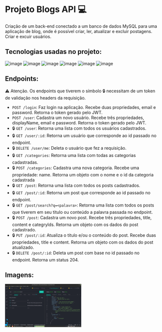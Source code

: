 # Projeto Blogs API :computer:

Criação de um back-end conectado a um banco de dados MySQL para uma aplicação de blog, onde é possível criar, ler, atualizar e excluir postagens.
Criar e excuir usuários.

## Tecnologias usadas no projeto:
![image](https://img.shields.io/badge/Node.js-339933?style=for-the-badge&logo=nodedotjs&logoColor=white)
![image](https://img.shields.io/badge/Express.js-000000?style=for-the-badge&logo=express&logoColor=white)
![image](https://img.shields.io/badge/Sequelize-52B0E7?style=for-the-badge&logo=Sequelize&logoColor=white)
![image](https://img.shields.io/badge/JWT-000000?style=for-the-badge&logo=JSON%20web%20tokens&logoColor=white)
![image](https://img.shields.io/badge/MySQL-005C84?style=for-the-badge&logo=mysql&logoColor=white)
![image](https://img.shields.io/badge/Docker-2CA5E0?style=for-the-badge&logo=docker&logoColor=white)

## Endpoints:
:warning: Atenção. Os endpoints que tiverem o símbolo :lock: necessitam de um token de validação nos headers da requisição.

- `POST /login`: Faz login na aplicação. Recebe duas propriedades, email e password. Retorna o token gerado pelo JWT.
- `POST /user`: Cadastra um novo usuário. Recebe três propriedades, displayName, email e password. Retorna o token gerado pelo JWT.
- :lock: `GET /user`: Retorna uma lista com todos os usuários cadastrados.
- :lock: `GET /user/:id`: Retorna um usuário que corresponde ao id passado no endpoint.
- :lock: `DELETE /user/me`: Deleta o usuário que fez a requisição.
- :lock: `GET /categories`: Retorna uma lista com todas as categorias cadastradas.
- :lock: `POST /categories`: Cadastra uma nova categoria. Recebe uma propriedade: name. Retorna um objeto com o nome e o id da categoria cadastrada
- :lock: `GET /post`: Retorna uma lista com todos os posts cadastrados.
- :lock: `GET /post/:id`: Retorna um post que corresponde ao id passado no endpoint.
- :lock: `GET /post/search?q=<palavra>`: Retorna uma lista com todos os posts que tiverem em seu titulo ou conteúdo a palavra passada no endpoint.
- :lock: `POST /post`: Cadastra um novo post. Recebe três propriedades, title, content e categryIds. Retorna um objeto com os dados do post cadastrado.
- :lock: `PUT /post/:id`: Atualiza o titulo e/ou o conteúdo do post. Recebe duas propriedades, title e content. Retorna um objeto com os dados do post atualizado.
- :lock: `DELETE /post/:id`: Deleta um post com base no id passado no endpoint. Retorna um status 204.

## Imagens:

<img src="images/blogsAPIPosts.png" alt="Todos os posts" width="50%" />
<!-- Olá, Tryber!
Esse é apenas um arquivo inicial para o README do seu projeto.
É essencial que você preencha esse documento por conta própria, ok?
Não deixe de usar nossas dicas de escrita de README de projetos, e deixe sua criatividade brilhar!
:warning: IMPORTANTE: você precisa deixar nítido:
- quais arquivos/pastas foram desenvolvidos por você; 
- quais arquivos/pastas foram desenvolvidos por outra pessoa estudante;
- quais arquivos/pastas foram desenvolvidos pela Trybe.
-->
